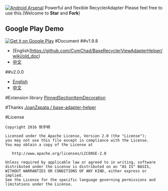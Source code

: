 [![Android Arsenal](https://img.shields.io/badge/Android%20Arsenal-BaseRecyclerViewAdapterHelper-green.svg?style=true)](https://android-arsenal.com/details/1/3644)
Powerful and flexible RecyclerAdapter 
Please feel free to use this.(Welcome to **Star** and **Fork**)
## Google Play Demo

[![Get it on Google Play](https://developer.android.com/images/brand/en_generic_rgb_wo_60.png)](https://play.google.com/store/apps/details?id=com.chad.baserecyclerviewadapterhelper)
#Document
##v1.9.8
- [English]https://github.com/CymChad/BaseRecyclerViewAdapterHelper/wiki/old_doc)
- [中文](https://github.com/CymChad/BaseRecyclerViewAdapterHelper/wiki/old_doc-cn)

##v2.0.0
- [English](https://github.com/CymChad/BaseRecyclerViewAdapterHelper/wiki)
- [中文](https://github.com/CymChad/BaseRecyclerViewAdapterHelper/wiki/%E9%A6%96%E9%A1%B5)

#Extension library
[PinnedSectionItemDecoration](https://github.com/oubowu/PinnedSectionItemDecoration)

#Thanks
[JoanZapata / base-adapter-helper](https://github.com/JoanZapata/base-adapter-helper)

#License
```
Copyright 2016 陈宇明

Licensed under the Apache License, Version 2.0 (the "License");
you may not use this file except in compliance with the License.
You may obtain a copy of the License at

   http://www.apache.org/licenses/LICENSE-2.0

Unless required by applicable law or agreed to in writing, software
distributed under the License is distributed on an "AS IS" BASIS,
WITHOUT WARRANTIES OR CONDITIONS OF ANY KIND, either express or implied.
See the License for the specific language governing permissions and
limitations under the License.
```
